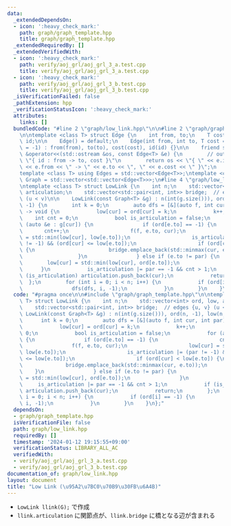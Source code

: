```yaml
---
data:
  _extendedDependsOn:
  - icon: ':heavy_check_mark:'
    path: graph/graph_template.hpp
    title: graph/graph_template.hpp
  _extendedRequiredBy: []
  _extendedVerifiedWith:
  - icon: ':heavy_check_mark:'
    path: verify/aoj_grl/aoj_grl_3_a.test.cpp
    title: verify/aoj_grl/aoj_grl_3_a.test.cpp
  - icon: ':heavy_check_mark:'
    path: verify/aoj_grl/aoj_grl_3_b.test.cpp
    title: verify/aoj_grl/aoj_grl_3_b.test.cpp
  _isVerificationFailed: false
  _pathExtension: hpp
  _verificationStatusIcon: ':heavy_check_mark:'
  attributes:
    links: []
  bundledCode: "#line 2 \"graph/low_link.hpp\"\n\n#line 2 \"graph/graph_template.hpp\"\
    \n\ntemplate <class T> struct Edge {\n    int from, to;\n    T cost;\n    int\
    \ id;\n\n    Edge() = default;\n    Edge(int from, int to, T cost = 1, int id\
    \ = -1) : from(from), to(to), cost(cost), id(id) {}\n\n    friend std::ostream\
    \ &operator<<(std::ostream &os, const Edge<T> &e) {\n        // output format:\
    \ \"{ id : from -> to, cost }\"\n        return os << \"{ \" << e.id << \" : \"\
    \ << e.from << \" -> \" << e.to << \", \" << e.cost << \" }\";\n    }\n};\n\n\
    template <class T> using Edges = std::vector<Edge<T>>;\ntemplate <class T> using\
    \ Graph = std::vector<std::vector<Edge<T>>>;\n#line 4 \"graph/low_link.hpp\"\n\
    \ntemplate <class T> struct LowLink {\n    int n;\n    std::vector<int> ord, low,\
    \ articulation;\n    std::vector<std::pair<int, int>> bridge;  // edges {u, v}\
    \ (u < v)\n\n    LowLink(const Graph<T> &g) : n(int(g.size())), ord(n, -1), low(n,\
    \ -1) {\n        int k = 0;\n        auto dfs = [&](auto f, int cur, int par)\
    \ -> void {\n            low[cur] = ord[cur] = k;\n            k++;\n        \
    \    int cnt = 0;\n            bool is_articulation = false;\n            for\
    \ (auto &e : g[cur]) {\n                if (ord[e.to] == -1) {\n             \
    \       cnt++;\n                    f(f, e.to, cur);\n                    low[cur]\
    \ = std::min(low[cur], low[e.to]);\n                    is_articulation |= (par\
    \ != -1) && (ord[cur] <= low[e.to]);\n                    if (ord[cur] < low[e.to])\
    \ {\n                        bridge.emplace_back(std::minmax(cur, e.to));\n  \
    \                  }\n                } else if (e.to != par) {\n            \
    \        low[cur] = std::min(low[cur], ord[e.to]);\n                }\n      \
    \      }\n            is_articulation |= par == -1 && cnt > 1;\n            if\
    \ (is_articulation) articulation.push_back(cur);\n            return;\n      \
    \  };\n        for (int i = 0; i < n; i++) {\n            if (ord[i] == -1) {\n\
    \                dfs(dfs, i, -1);\n            }\n        }\n    }\n};\n"
  code: "#pragma once\n\n#include \"graph/graph_template.hpp\"\n\ntemplate <class\
    \ T> struct LowLink {\n    int n;\n    std::vector<int> ord, low, articulation;\n\
    \    std::vector<std::pair<int, int>> bridge;  // edges {u, v} (u < v)\n\n   \
    \ LowLink(const Graph<T> &g) : n(int(g.size())), ord(n, -1), low(n, -1) {\n  \
    \      int k = 0;\n        auto dfs = [&](auto f, int cur, int par) -> void {\n\
    \            low[cur] = ord[cur] = k;\n            k++;\n            int cnt =\
    \ 0;\n            bool is_articulation = false;\n            for (auto &e : g[cur])\
    \ {\n                if (ord[e.to] == -1) {\n                    cnt++;\n    \
    \                f(f, e.to, cur);\n                    low[cur] = std::min(low[cur],\
    \ low[e.to]);\n                    is_articulation |= (par != -1) && (ord[cur]\
    \ <= low[e.to]);\n                    if (ord[cur] < low[e.to]) {\n          \
    \              bridge.emplace_back(std::minmax(cur, e.to));\n                \
    \    }\n                } else if (e.to != par) {\n                    low[cur]\
    \ = std::min(low[cur], ord[e.to]);\n                }\n            }\n       \
    \     is_articulation |= par == -1 && cnt > 1;\n            if (is_articulation)\
    \ articulation.push_back(cur);\n            return;\n        };\n        for (int\
    \ i = 0; i < n; i++) {\n            if (ord[i] == -1) {\n                dfs(dfs,\
    \ i, -1);\n            }\n        }\n    }\n};"
  dependsOn:
  - graph/graph_template.hpp
  isVerificationFile: false
  path: graph/low_link.hpp
  requiredBy: []
  timestamp: '2024-01-12 19:15:55+09:00'
  verificationStatus: LIBRARY_ALL_AC
  verifiedWith:
  - verify/aoj_grl/aoj_grl_3_a.test.cpp
  - verify/aoj_grl/aoj_grl_3_b.test.cpp
documentation_of: graph/low_link.hpp
layout: document
title: "Low Link (\u95A2\u7BC0\u70B9\u30FB\u6A4B)"
---
```


- `LowLink llink(G);` で作成
- `llink.articulation` に関節点が、`llink.bridge` に橋となる辺が含まれる
